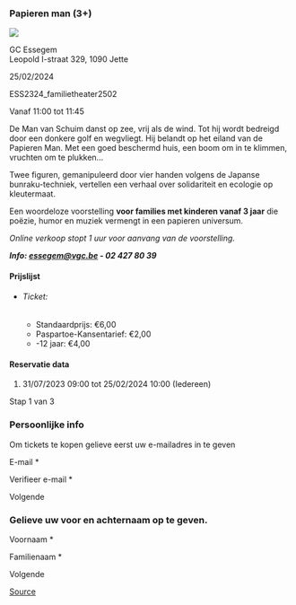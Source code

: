 ### Papieren man (3+)

![](https://s3-eu-west-1.amazonaws.com/os-kwdo/prod/vgc/images/activity/64c8ea3a1e13a_Papieren_man_©_Bernard_Hermant_%282%29.jpg)

GC Essegem  
Leopold I-straat 329, 1090 Jette

25/02/2024

ESS2324\_familietheater2502

Vanaf 11:00 tot 11:45

De Man van Schuim danst op zee, vrij als de wind. Tot hij wordt bedreigd door een donkere golf en wegvliegt. Hij belandt op het eiland van de Papieren Man. Met een goed beschermd huis, een boom om in te klimmen, vruchten om te plukken…  
  
Twee figuren, gemanipuleerd door vier handen volgens de Japanse bunraku-techniek, vertellen een verhaal over solidariteit en ecologie op kleutermaat.  
  
Een woordeloze voorstelling **voor families met kinderen vanaf 3 jaar** die poëzie, humor en muziek vermengt in een papieren universum.  
  
*Online verkoop stopt 1 uur voor aanvang van de voorstelling.*  
  
***Info: [essegem@vgc.be](http://mailto:essegem@vgc.be/) - 02 427 80 39***  
  

#### Prijslijst

* ###### Ticket:
    
    * Standaardprijs: €6,00
    * Paspartoe-Kansentarief: €2,00
    * \-12 jaar: €4,00

  

#### Reservatie data

1.  31/07/2023 09:00 tot 25/02/2024 10:00 (Iedereen)

Stap 1 van 3

 

### Persoonlijke info

Om tickets te kopen gelieve eerst uw e-mailadres in te geven

  

E-mail \* 

Verifieer e-mail \* 

Volgende

### Gelieve uw voor en achternaam op te geven.

Voornaam \* 

Familienaam \* 

Volgende

[Source](https://tickets.vgc.be/ticketingActivity/subscribe/ESS2324_familietheater2502)